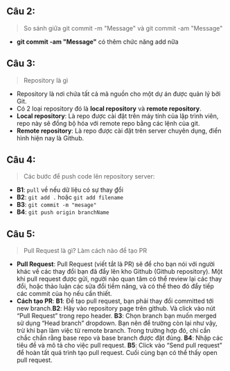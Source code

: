 ## Câu 2:
>So sánh giữa git commit -m "Message" và git commit -am "Message" 
+ **git commit -am "Message"** có thêm chức năng add nữa
## Câu 3:
>Repository là gì
+ Repository là nơi chứa tất cả mã nguồn cho một dự án được quản lý bởi Git.
+ Có 2 loại repository đó là **local repository** và **remote repository**.
+ **Local repository**: Là repo được cài đặt trên máy tính của lập trình viên, repo này sẽ đồng bộ hóa với remote repo bằng các lệnh của git.
+ **Remote repository**: Là repo được cài đặt trên server chuyên dụng, điển hình hiện nay là Github.
## Câu 4:
>Các bước để push code lên repository server:
+ **B1**: `pull` về nếu dữ liệu có sự thay ₫ổi
+ **B2**: `git add .` hoặc `git add filename`
+ **B3**: `git commit -m "mesage"`
+ **B4**: `git push origin branchName`
## Câu 5:
>Pull Request là gì? Làm cách nào để tạo PR
+ **Pull Request**:
Pull Request (viết tắt là PR) sẽ để cho bạn nói với người khác về các thay đổi bạn đã đẩy lên kho Github (Github repository). Một khi pull request được gửi, người nào quan tâm có thể review lại các thay đổi, hoặc thảo luận các sửa đổi tiềm năng, và có thể theo đó đẩy tiếp các commit của họ nếu cần thiết.
+ **Cách tạo PR**:
**B1**: Để tạo pull request, bạn phải thay đổi committed tới new branch.<space><space>**B2**: Hãy vào repository page trên github. Và click vào nút “Pull Request” trong repo header.
**B3**: Chọn branch bạn muốn merged sử dụng “Head branch” dropdown. Bạn nên để trường còn lại như vậy, trừ khi bạn làm việc từ remote branch. Trong trường hợp đó, chỉ cần chắc chắn rằng base repo và base branch được đặt đúng.
**B4**: Nhập các tiêu đề và mô tả cho việc pull request.
**B5**: Click vào “Send pull request” để hoàn tất quá trình tạo pull request. Cuối cùng bạn có thể thấy open pull request.


